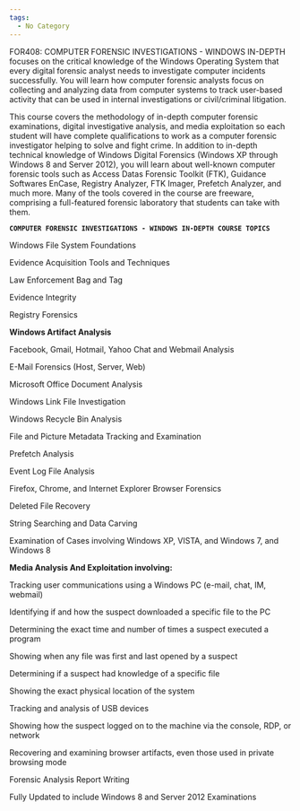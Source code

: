 ```yaml
---
tags:
  - No Category
---
```

FOR408: COMPUTER FORENSIC INVESTIGATIONS - WINDOWS IN-DEPTH focuses on
the critical knowledge of the Windows Operating System that every
digital forensic analyst needs to investigate computer incidents
successfully. You will learn how computer forensic analysts focus on
collecting and analyzing data from computer systems to track user-based
activity that can be used in internal investigations or civil/criminal
litigation.

This course covers the methodology of in-depth computer forensic
examinations, digital investigative analysis, and media exploitation so
each student will have complete qualifications to work as a computer
forensic investigator helping to solve and fight crime. In addition to
in-depth technical knowledge of Windows Digital Forensics (Windows XP
through Windows 8 and Server 2012), you will learn about well-known
computer forensic tools such as Access Datas Forensic Toolkit (FTK),
Guidance Softwares EnCase, Registry Analyzer, FTK Imager, Prefetch
Analyzer, and much more. Many of the tools covered in the course are
freeware, comprising a full-featured forensic laboratory that students
can take with them.

**`COMPUTER FORENSIC INVESTIGATIONS - WINDOWS IN-DEPTH COURSE TOPICS`**

Windows File System Foundations

Evidence Acquisition Tools and Techniques

Law Enforcement Bag and Tag

Evidence Integrity

Registry Forensics

**Windows Artifact Analysis**

Facebook, Gmail, Hotmail, Yahoo Chat and Webmail Analysis

E-Mail Forensics (Host, Server, Web)

Microsoft Office Document Analysis

Windows Link File Investigation

Windows Recycle Bin Analysis

File and Picture Metadata Tracking and Examination

Prefetch Analysis

Event Log File Analysis

Firefox, Chrome, and Internet Explorer Browser Forensics

Deleted File Recovery

String Searching and Data Carving

Examination of Cases involving Windows XP, VISTA, and Windows 7, and
Windows 8

**Media Analysis And Exploitation involving:**

Tracking user communications using a Windows PC (e-mail, chat, IM,
webmail)

Identifying if and how the suspect downloaded a specific file to the PC

Determining the exact time and number of times a suspect executed a
program

Showing when any file was first and last opened by a suspect

Determining if a suspect had knowledge of a specific file

Showing the exact physical location of the system

Tracking and analysis of USB devices

Showing how the suspect logged on to the machine via the console, RDP,
or network

Recovering and examining browser artifacts, even those used in private
browsing mode

Forensic Analysis Report Writing

Fully Updated to include Windows 8 and Server 2012 Examinations